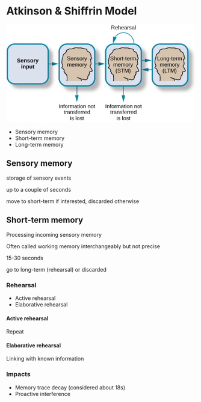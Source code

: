 # Atkinson & Shiffrin Model

![img.png](atkinson-shiffrin-memory-model.png)

- Sensory memory
- Short-term memory
- Long-term memory

## Sensory memory

storage of sensory events

up to a couple of seconds

move to short-term if interested, discarded otherwise

## Short-term memory

Processing incoming sensory memory

Often called working memory interchangeably but not precise

15-30 seconds

go to long-term (rehearsal) or discarded

### Rehearsal

- Active rehearsal
- Elaborative rehearsal

#### Active rehearsal

Repeat

#### Elaborative rehearsal

Linking with known information

### Impacts

- Memory trace decay (considered about 18s)
- Proactive interference



